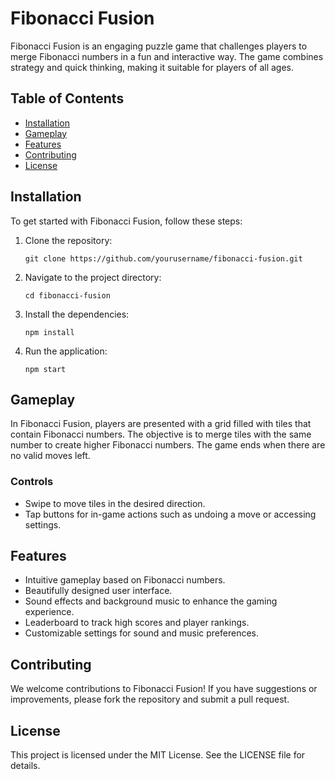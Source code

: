 # Fibonacci Fusion

Fibonacci Fusion is an engaging puzzle game that challenges players to merge Fibonacci numbers in a fun and interactive way. The game combines strategy and quick thinking, making it suitable for players of all ages.

## Table of Contents

- [Installation](#installation)
- [Gameplay](#gameplay)
- [Features](#features)
- [Contributing](#contributing)
- [License](#license)

## Installation

To get started with Fibonacci Fusion, follow these steps:

1. Clone the repository:
   ```
   git clone https://github.com/yourusername/fibonacci-fusion.git
   ```
2. Navigate to the project directory:
   ```
   cd fibonacci-fusion
   ```
3. Install the dependencies:
   ```
   npm install
   ```
4. Run the application:
   ```
   npm start
   ```

## Gameplay

In Fibonacci Fusion, players are presented with a grid filled with tiles that contain Fibonacci numbers. The objective is to merge tiles with the same number to create higher Fibonacci numbers. The game ends when there are no valid moves left.

### Controls

- Swipe to move tiles in the desired direction.
- Tap buttons for in-game actions such as undoing a move or accessing settings.

## Features

- Intuitive gameplay based on Fibonacci numbers.
- Beautifully designed user interface.
- Sound effects and background music to enhance the gaming experience.
- Leaderboard to track high scores and player rankings.
- Customizable settings for sound and music preferences.

## Contributing

We welcome contributions to Fibonacci Fusion! If you have suggestions or improvements, please fork the repository and submit a pull request.

## License

This project is licensed under the MIT License. See the LICENSE file for details.